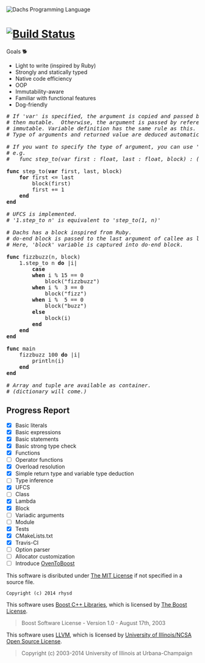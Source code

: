 ![Dachs Programming Language](misc/dachs-logo.jpg)

[![Build Status](https://travis-ci.org/rhysd/Dachs.svg?branch=master)](https://travis-ci.org/rhysd/Dachs)
=========================================================================================================

Goals :dog2:
- Light to write (inspired by Ruby)
- Strongly and statically typed
- Native code efficiency
- OOP
- Immutability-aware
- Familiar with functional features
- Dog-friendly

<pre>
<i># If 'var' is specified, the argument is copied and passed by value</i>
<i># then mutable.  Otherwise, the argument is passed by reference then</i>
<i># immutable. Variable definition has the same rule as this.</i>
<i># Type of arguments and returned value are deduced automatically.</i>

<i># If you want to specify the type of argument, you can use ':'.</i>
<i># e.g.</i>
<i>#   func step_to(var first : float, last : float, block) : ()</i>

<b>func</b> step_to(<b>var</b> first, last, block)
    <b>for</b> first &lt;= last
        block(first)
        first += 1
    <b>end</b>
<b>end</b>

<i># UFCS is implemented.</i>
<i># '1.step_to n' is equivalent to 'step_to(1, n)'</i>

<i># Dachs has a block inspired from Ruby.</i>
<i># do-end block is passed to the last argument of callee as lambda object.</i>
<i># Here, 'block' variable is captured into do-end block.</i>

<b>func</b> fizzbuzz(n, block)
    1.step_to n <b>do</b> |i|
        <b>case</b>
        <b>when</b> i % 15 == 0
            block("fizzbuzz")
        <b>when</b> i %  3 == 0
            block("fizz")
        <b>when</b> i %  5 == 0
            block("buzz")
        <b>else</b>
            block(i)
        <b>end</b>
    <b>end</b>
<b>end</b>

<b>func</b> main
    fizzbuzz 100 <b>do</b> |i|
        println(i)
    <b>end</b>
<b>end</b>

<i># Array and tuple are available as container.</i>
<i># (dictionary will come.)</i>
</pre>

<!--
# If 'var' is specified, the argument is copied and passed by value
# then mutable.  Otherwise, the argument is passed by reference then
# immutable. Variable definition has the same rule as this.
# Type of arguments and returned value are deduced automatically.

# If you want to specify the type of argument, you can use ':'.
# e.g.</i>
#   func step_to(var first : float, last : float, block) : ()

func step_to(var first, last, block)
    for first <= last
        block(first)
        first += 1
    end
end

# UFCS is implemented.
# '1.step_to n' is equivalent to 'step_to(1, n)'

# Dachs has a block inspired from Ruby.
# do-end block is passed to the last argument of callee as lambda object.
# Here, 'block' variable is captured into do-end block.

func fizzbuzz(n, block)
    1.step_to n do |i|
        case
        when i % 15 == 0
            block("fizzbuzz")
        when i %  3 == 0
            block("fizz")
        when i %  5 == 0
            block("buzz")
        else
            block(i)
        end
    end
end

func main
    fizzbuzz 100 do |i|
        println(i)
    end
end

# Array and tuple are available as container.
# (dictionary will come.)
-->

## Progress Report

- [x] Basic literals
- [x] Basic expressions
- [x] Basic statements
- [x] Basic strong type check
- [x] Functions
- [ ] Operator functions
- [x] Overload resolution
- [x] Simple return type and variable type deduction
- [ ] Type inference
- [x] UFCS
- [ ] Class
- [x] Lambda
- [x] Block
- [ ] Variadic arguments
- [ ] Module
- [x] Tests
- [x] CMakeLists.txt
- [x] Travis-CI
- [ ] Option parser
- [ ] Allocator customization
- [ ] Introduce [OvenToBoost](https://github.com/faithandbrave/OvenToBoost)

This software is disributed under [The MIT License](http://opensource.org/licenses/MIT) if not specified in a source file.

    Copyright (c) 2014 rhysd

This software uses [Boost C++ Libraries](http://www.boost.org/), which is licensed by [The Boost License](http://www.boost.org/users/license.html).

> Boost Software License - Version 1.0 - August 17th, 2003

This software uses [LLVM](http://llvm.org/), which is licensed by [University of Illinois/NCSA Open Source License](http://opensource.org/licenses/UoI-NCSA.php).

> Copyright (c) 2003-2014 University of Illinois at Urbana-Champaign
